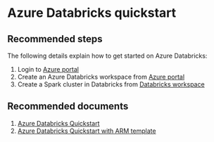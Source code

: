 <properties
	pageTitle="Sign up process"
	description="Sign up process"
	service="microsoft.databricks"
	resource="clusters"
	authors="bprakash"
	displayOrder="7"
	selfHelpType="resource"
	supportTopicIds="32612205"
	resourceTags=""
	productPesIds="16432"
	cloudEnvironments="public"
/>

# Azure Databricks quickstart

## **Recommended steps**
The following details explain how to get started on Azure Databricks:

1. Login to [Azure portal](https://docs.microsoft.com/azure/azure-databricks/quickstart-create-databricks-workspace-portal#log-in-to-the-azure-portal)
2. Create an Azure Databricks workspace from [Azure portal](https://docs.microsoft.com/azure/azure-databricks/quickstart-create-databricks-workspace-portal#create-an-azure-databricks-workspace)
3. Create a Spark cluster in Databricks from [Databricks workspace](https://docs.microsoft.com/azure/azure-databricks/quickstart-create-databricks-workspace-portal#create-a-spark-cluster-in-databricks)

## **Recommended documents**
1. [Azure Databricks Quickstart](https://docs.microsoft.com/azure/azure-databricks/quickstart-create-databricks-workspace-portal)
2. [Azure Databricks Quickstart with ARM template](https://docs.microsoft.com/azure/azure-databricks/quickstart-create-databricks-workspace-resource-manager-template)
